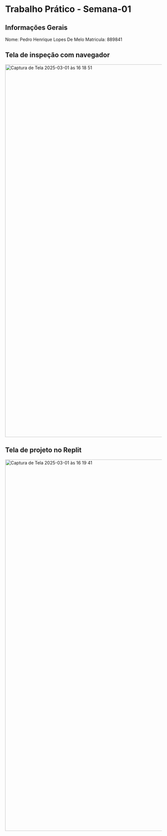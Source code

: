 # Trabalho Prático - Semana-01

## Informações Gerais
Nome: Pedro Henrique Lopes De Melo
Matricula: 889841

## Tela de inspeção com navegador
<img width="1199" alt="Captura de Tela 2025-03-01 às 16 18 51" src="https://github.com/user-attachments/assets/5b9a83b4-56d5-49e4-b9ba-23abc6233594" />


## Tela de projeto no Replit
<img width="1195" alt="Captura de Tela 2025-03-01 às 16 19 41" src="https://github.com/user-attachments/assets/3411b7c6-8676-464b-a904-2b5346364e94" />


